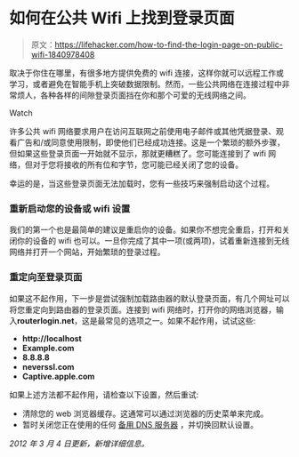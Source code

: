 # 如何在公共 Wifi 上找到登录页面

> 原文：<https://lifehacker.com/how-to-find-the-login-page-on-public-wifi-1840978408>

取决于你住在哪里，有很多地方提供免费的 wifi 连接，这样你就可以远程工作或学习，或者避免在智能手机上突破数据限制。然而，一些公共网络在连接过程中非常烦人，各种各样的间隙登录页面挡在你和那个可爱的无线网络之间。

Watch

许多公共 wifi 网络要求用户在访问互联网之前使用电子邮件或其他凭据登录、观看广告和/或同意使用限制，即使他们已经成功连接。这是一个繁琐的额外步骤，但如果这些登录页面一开始就不显示，那就更糟糕了。您可能连接到了 wifi 网络，但对于您将接收的所有位和字节，您可能已经关闭了您的设备。

幸运的是，当这些登录页面无法加载时，您有一些技巧来强制启动这个过程。

### 重新启动您的设备或 wifi 设置

我们的第一个也是最简单的建议是重启你的设备。如果你不想完全重启，打开和关闭你的设备的 wifi 也可以。一旦你完成了其中一项(或两项)，试着重新连接到无线网络并打开一个网站，开始繁琐的登录过程。

### 重定向至登录页面

如果这不起作用，下一步是尝试强制加载路由器的默认登录页面，有几个网址可以将您重定向到路由器的登录页面。连接到 wifi 网络时，打开你的网络浏览器，输入**routerlogin.net**，这是最常见的选项之一。如果不起作用，试试这些:

*   **http://localhost**
*   **Example.com**
*   **8.8.8.8**
*   **neverssl.com**
*   **Captive.apple.com**

如果上述方法都不起作用，请检查以下设置，然后重试:

*   清除您的 web 浏览器缓存。这通常可以通过浏览器的历史菜单来完成。
*   暂时关闭您正在使用的任何 [备用 DNS 服务器](https://lifehacker.com/top-10-ways-to-deal-with-a-slow-internet-connection-514138634) ，并切换回默认设置。

*2012 年 3 月 4 日更新，新增详细信息。*
